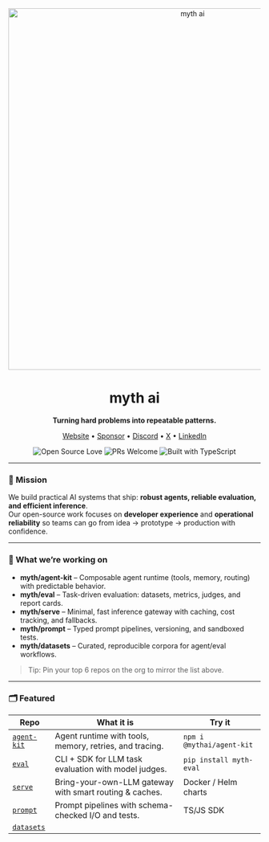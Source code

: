<div align="center">
  <img src="https://raw.githubusercontent.com/myth-ai/.github/main/profile/brand-banner.png" alt="myth ai" width="720" />
  <h1>myth ai</h1>
  <p><strong>Turning hard problems into repeatable patterns.</strong></p>

  <!-- Badges: replace links as needed -->
  <p>
    <a href="https://myth.ai">Website</a> •
    <a href="https://github.com/sponsors/myth-ai">Sponsor</a> •
    <a href="https://discord.gg/mythai">Discord</a> •
    <a href="https://x.com/mythai">X</a> •
    <a href="https://www.linkedin.com/company/myth-ai">LinkedIn</a>
  </p>

  <p>
    <img alt="Open Source Love" src="https://badges.frapsoft.com/os/v3/open-source.svg?v=103">
    <img alt="PRs Welcome" src="https://img.shields.io/badge/PRs-welcome-brightgreen.svg">
    <img alt="Built with TypeScript" src="https://img.shields.io/badge/Code-TypeScript-informational">
  </p>
</div>

---

### 🧭 Mission
We build practical AI systems that ship: **robust agents, reliable evaluation, and efficient inference**.  
Our open-source work focuses on **developer experience** and **operational reliability** so teams can go from idea → prototype → production with confidence.

---

### 🔮 What we’re working on
- **myth/agent-kit** – Composable agent runtime (tools, memory, routing) with predictable behavior.
- **myth/eval** – Task-driven evaluation: datasets, metrics, judges, and report cards.
- **myth/serve** – Minimal, fast inference gateway with caching, cost tracking, and fallbacks.
- **myth/prompt** – Typed prompt pipelines, versioning, and sandboxed tests.
- **myth/datasets** – Curated, reproducible corpora for agent/eval workflows.

> Tip: Pin your top 6 repos on the org to mirror the list above.

---

### 🗂 Featured
| Repo | What it is | Try it |
|---|---|---|
| [`agent-kit`](https://github.com/myth-ai/agent-kit) | Agent runtime with tools, memory, retries, and tracing. | `npm i @mythai/agent-kit` |
| [`eval`](https://github.com/myth-ai/eval) | CLI + SDK for LLM task evaluation with model judges. | `pip install myth-eval` |
| [`serve`](https://github.com/myth-ai/serve) | Bring-your-own-LLM gateway with smart routing & caches. | Docker / Helm charts |
| [`prompt`](https://github.com/myth-ai/prompt) | Prompt pipelines with schema-checked I/O and tests. | TS/JS SDK |
| [`datasets`](https://github.com)

